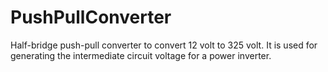 PushPullConverter
=================

Half-bridge push-pull converter to convert 12 volt to 325 volt. 
It is used for generating the intermediate circuit voltage for a power inverter.
